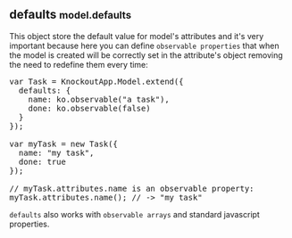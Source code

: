 <h2 class="page-header">defaults <small>model.defaults</small></h2>

This object store the default value for model's attributes and it's very important because here you can define `observable properties` that when the model is created will be correctly set in the attribute's object removing the need to redefine them every time:

<pre class="prettyprint">
var Task = KnockoutApp.Model.extend({
  defaults: {
    name: ko.observable("a task"),
    done: ko.observable(false)
  }
});

var myTask = new Task({
  name: "my task",
  done: true
});

// myTask.attributes.name is an observable property:
myTask.attributes.name(); // -> "my task"
</pre>

`defaults` also works with `observable arrays` and standard javascript properties.